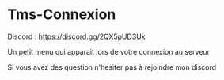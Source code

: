 # Tms-Connexion

Discord : https://discord.gg/2QX5pUD3Uk

Un petit menu qui apparait lors de votre connexion au serveur

Si vous avez des question n'hesiter pas à rejoindre mon discord
